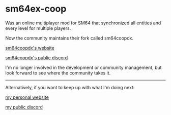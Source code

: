 # sm64ex-coop
Was an online multiplayer mod for SM64 that synchronized all entities and every level for multiple players.

Now the community maintains their fork called sm64coopdx.

[sm64coopdx's website](https://sm64coopdx.com/)

[sm64coopdx's public discord](https://discord.gg/TJVKHS4)

I'm no longer involved in the development or community management, but look forward to see where the community takes it.


---

Alternatively, if you want to keep up with what I'm doing next:

[my personal website](https://djoslin.info)

[my public discord](https://discord.gg/HqWTq9X86g)
